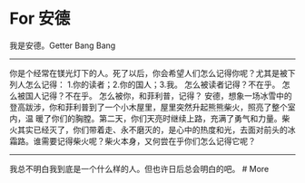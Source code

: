 # For 安德
我是安德。Getter Bang Bang
<hr/>
你是个经常在镁光灯下的人。死了以后，你会希望人们怎么记得你呢？尤其是被下列人怎么记得：
1.你的读者；2.你的国人；3.我。
怎么被读者记得？不在乎。 怎么被国人记得？不在乎。 怎么被你，和菲利普，记得？ 安德，想象一场冰雪中的登高跋涉，你和菲利普到了一个小木屋里，屋里突然升起熊熊柴火，照亮了整个室内，温 暖了你们的胸膛。第二天，你们天亮时继续上路，充满了勇气和力量。柴火其实已经灭了，你们带着走、永不磨灭的，是心中的热度和光，去面对前头的冰霜路。谁需要记得柴火呢？柴火本身，又何尝在乎你们怎么记得它呢？
<hr/>
我总不明白我到底是一个什么样的人。但也许日后总会明白的吧。
# More
　　　        　
　　　    
